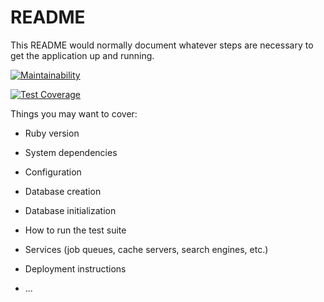# README

This README would normally document whatever steps are necessary to get the
application up and running.

[![Maintainability](https://api.codeclimate.com/v1/badges/8e9deebd8a25eaa5dee7/maintainability)](https://codeclimate.com/github/sivakb/test-repo/maintainability)

[![Test Coverage](https://api.codeclimate.com/v1/badges/8e9deebd8a25eaa5dee7/test_coverage)](https://codeclimate.com/github/sivakb/test-repo/test_coverage)

Things you may want to cover:

* Ruby version

* System dependencies



* Configuration

* Database creation

* Database initialization

* How to run the test suite

* Services (job queues, cache servers, search engines, etc.)

* Deployment instructions

* ...
